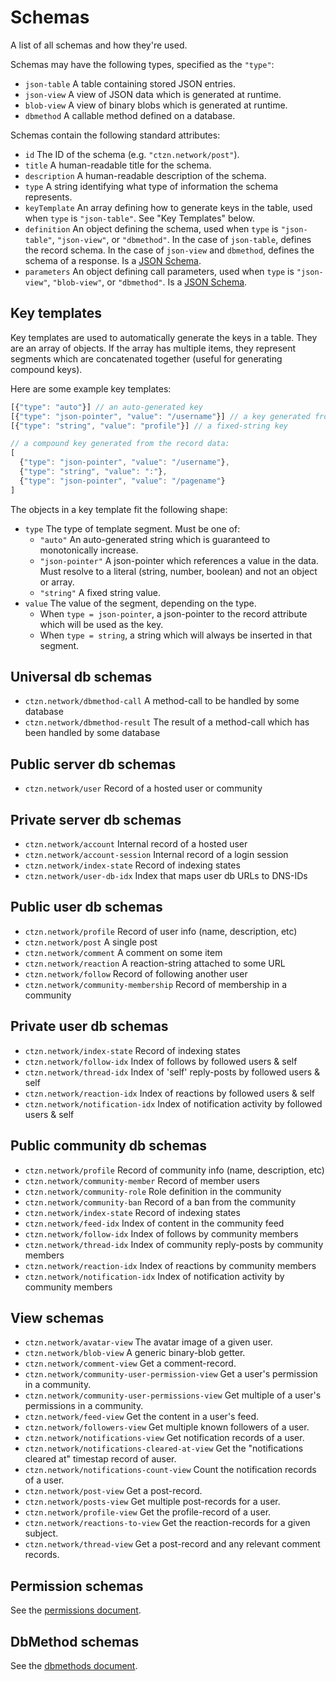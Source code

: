 # Schemas

A list of all schemas and how they're used.

Schemas may have the following types, specified as the `"type"`:

- `json-table` A table containing stored JSON entries.
- `json-view` A view of JSON data which is generated at runtime.
- `blob-view` A view of binary blobs which is generated at runtime.
- `dbmethod` A callable method defined on a database.

Schemas contain the following standard attributes:

- `id` The ID of the schema (e.g. `"ctzn.network/post"`).
- `title` A human-readable title for the schema.
- `description` A human-readable description of the schema.
- `type` A string identifying what type of information the schema represents.
- `keyTemplate` An array defining how to generate keys in the table, used when `type` is `"json-table"`. See "Key Templates" below.
- `definition` An object defining the schema, used when `type` is `"json-table"`, `"json-view"`, or `"dbmethod"`. In the case of `json-table`, defines the record schema. In the case of `json-view` and `dbmethod`, defines the schema of a response. Is a [JSON Schema](https://json-schema.org/).
- `parameters` An object defining call parameters, used when `type` is `"json-view"`, `"blob-view"`, or `"dbmethod"`. Is a [JSON Schema](https://json-schema.org/).

## Key templates

Key templates are used to automatically generate the keys in a table. They are an array of objects. If the array has multiple items, they represent segments which are concatenated together (useful for generating compound keys).

Here are some example key templates:

```js
[{"type": "auto"}] // an auto-generated key
[{"type": "json-pointer", "value": "/username"}] // a key generated from the record data
[{"type": "string", "value": "profile"}] // a fixed-string key

// a compound key generated from the record data:
[
  {"type": "json-pointer", "value": "/username"},
  {"type": "string", "value": ":"},
  {"type": "json-pointer", "value": "/pagename"}
]
```

The objects in a key template fit the following shape:

- `type` The type of template segment. Must be one of:
  - `"auto"` An auto-generated string which is guaranteed to monotonically increase.
  - `"json-pointer"` A json-pointer which references a value in the data. Must resolve to a literal (string, number, boolean) and not an object or array.
  - `"string"` A fixed string value.
- `value` The value of the segment, depending on the type.
  - When `type = json-pointer`, a json-pointer to the record attribute which will be used as the key.
  - When `type = string`, a string which will always be inserted in that segment.

## Universal db schemas

- `ctzn.network/dbmethod-call` A method-call to be handled by some database
- `ctzn.network/dbmethod-result` The result of a method-call which has been handled by some database

## Public server db schemas

- `ctzn.network/user` Record of a hosted user or community

## Private server db schemas

- `ctzn.network/account` Internal record of a hosted user
- `ctzn.network/account-session` Internal record of a login session
- `ctzn.network/index-state` Record of indexing states
- `ctzn.network/user-db-idx` Index that maps user db URLs to DNS-IDs

## Public user db schemas

- `ctzn.network/profile` Record of user info (name, description, etc)
- `ctzn.network/post` A single post
- `ctzn.network/comment` A comment on some item
- `ctzn.network/reaction` A reaction-string attached to some URL
- `ctzn.network/follow` Record of following another user
- `ctzn.network/community-membership` Record of membership in a community

## Private user db schemas

- `ctzn.network/index-state` Record of indexing states
- `ctzn.network/follow-idx` Index of follows by followed users & self
- `ctzn.network/thread-idx` Index of 'self' reply-posts by followed users & self
- `ctzn.network/reaction-idx` Index of reactions by followed users & self
- `ctzn.network/notification-idx` Index of notification activity by followed users & self

## Public community db schemas

- `ctzn.network/profile` Record of community info (name, description, etc)
- `ctzn.network/community-member` Record of member users
- `ctzn.network/community-role` Role definition in the community
- `ctzn.network/community-ban` Record of a ban from the community
- `ctzn.network/index-state` Record of indexing states
- `ctzn.network/feed-idx` Index of content in the community feed
- `ctzn.network/follow-idx` Index of follows by community members
- `ctzn.network/thread-idx` Index of community reply-posts by community members
- `ctzn.network/reaction-idx` Index of reactions by community members
- `ctzn.network/notification-idx` Index of notification activity by community members

## View schemas

- `ctzn.network/avatar-view` The avatar image of a given user.
- `ctzn.network/blob-view` A generic binary-blob getter.
- `ctzn.network/comment-view` Get a comment-record.
- `ctzn.network/community-user-permission-view` Get a user's permission in a community.
- `ctzn.network/community-user-permissions-view` Get multiple of a user's permissions in a community.
- `ctzn.network/feed-view` Get the content in a user's feed.
- `ctzn.network/followers-view` Get multiple known followers of a user.
- `ctzn.network/notifications-view` Get notification records of a user.
- `ctzn.network/notifications-cleared-at-view` Get the "notifications cleared at" timestap record of auser.
- `ctzn.network/notifications-count-view` Count the notification records of a user.
- `ctzn.network/post-view` Get a post-record.
- `ctzn.network/posts-view` Get multiple post-records for a user.
- `ctzn.network/profile-view` Get the profile-record of a user.
- `ctzn.network/reactions-to-view` Get the reaction-records for a given subject.
- `ctzn.network/thread-view` Get a post-record and any relevant comment records.

## Permission schemas

See the [permissions document](./permissions.md).

## DbMethod schemas

See the [dbmethods document](./dbmethods.md).